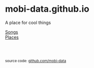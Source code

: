 mobi-data.github.io
=====================

A place for cool things

[Songs]( songs/index.html )  
[Places]( places/index.html )  


<br>

<br>

<small>source code: [github.com/mobi-data]( https://github.com/mobi-data/ )</small>